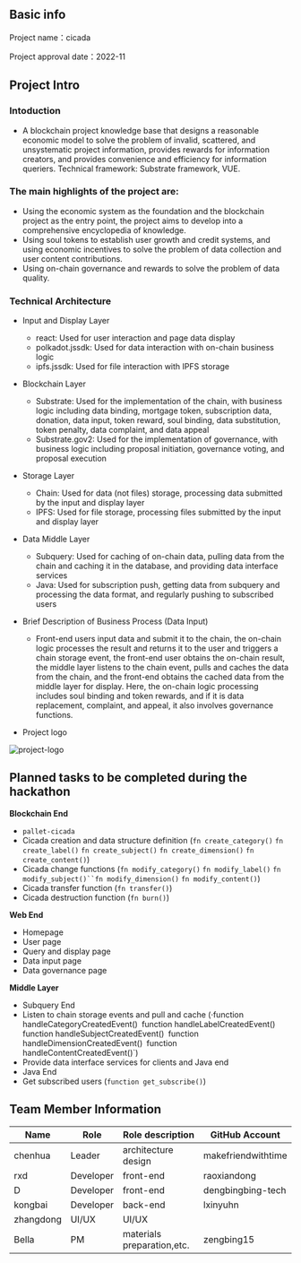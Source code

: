 ## Basic info

Project name：cicada

Project approval date：2022-11

## Project Intro

### Intoduction
- A blockchain project knowledge base that designs a reasonable economic model to solve the problem of invalid, scattered, and unsystematic project information, provides rewards for information creators, and provides convenience and efficiency for information queriers.
Technical framework: Substrate framework, VUE.

### The main highlights of the project are:

 * Using the economic system as the foundation and the blockchain project as the entry point, the project aims to develop into a comprehensive encyclopedia of knowledge.
 * Using soul tokens to establish user growth and credit systems, and using economic incentives to solve the problem of data collection and user content contributions.
 * Using on-chain governance and rewards to solve the problem of data quality.

### Technical Architecture

* Input and Display Layer

  * react: Used for user interaction and page data display
  * polkadot.jssdk: Used for data interaction with on-chain business logic
  * ipfs.jssdk: Used for file interaction with IPFS storage
* Blockchain Layer

  * Substrate: Used for the implementation of the chain, with business logic including data binding, mortgage token, subscription data, donation, data input, token reward, soul binding, data substitution, token penalty, data complaint, and data appeal
  * Substrate.gov2: Used for the implementation of governance, with business logic including proposal initiation, governance voting, and proposal execution
* Storage Layer

  * Chain: Used for data (not files) storage, processing data submitted by the input and display layer
  * IPFS: Used for file storage, processing files submitted by the input and display layer
* Data Middle Layer

  * Subquery: Used for caching of on-chain data, pulling data from the chain and caching it in the database, and providing data interface services
  * Java: Used for subscription push, getting data from subquery and processing the data format, and regularly pushing to subscribed users
* Brief Description of Business Process (Data Input)
  * Front-end users input data and submit it to the chain, the on-chain logic processes the result and returns it to the user and triggers a chain storage event, the front-end user obtains the on-chain result, the middle layer listens to the chain event, pulls and caches the data from the chain, and the front-end obtains the cached data from the middle layer for display. Here, the on-chain logic processing includes soul binding and token rewards, and if it is data replacement, complaint, and appeal, it also involves governance functions.

- Project logo

![project-logo](https://user-images.githubusercontent.com/40650475/206896925-6228d89f-31f2-4226-aa0b-82a29f71aa83.png)


## Planned tasks to be completed during the hackathon


**Blockchain End**

* `pallet-cicada`
 * Cicada creation and data structure definition (`fn create_category()` `fn create_label()` `fn create_subject()` `fn create_dimension()` `fn create_content()`)
 * Cicada change functions (`fn modify_category()` `fn modify_label()` `fn modify_subject()``fn modify_dimension()` `fn modify_content()`)
 * Cicada transfer function (`fn transfer()`)
 * Cicada destruction function (`fn burn()`)

**Web End**

 * Homepage
 * User page
 * Query and display page
 * Data input page
 * Data governance page

**Middle Layer**

* Subquery End
 * Listen to chain storage events and pull and cache (·function handleCategoryCreatedEvent()` `function handleLabelCreatedEvent()` `function handleSubjectCreatedEvent()` `function handleDimensionCreatedEvent()` `function handleContentCreatedEvent()`)
 * Provide data interface services for clients and Java end
* Java End
 * Get subscribed users (`function get_subscribe()`)


## Team Member Information

| Name | Role | Role description | GitHub Account 
|------|------|--------|--------|
| chenhua | Leader | architecture design |makefriendwithtime
| rxd | Developer | front-end |raoxiandong
| D | Developer | front-end |dengbingbing-tech
| kongbai | Developer | back-end |lxinyuhn
|zhangdong | UI/UX | UI/UX |
|Bella | PM | materials preparation,etc. |zengbing15
